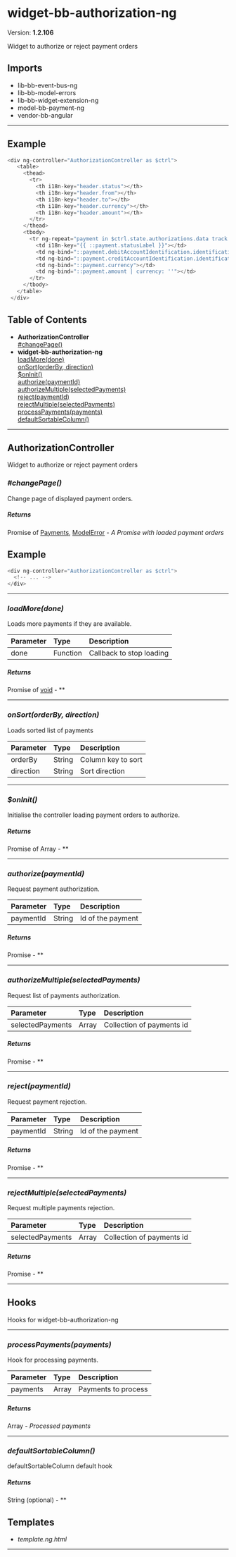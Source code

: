 # widget-bb-authorization-ng


Version: **1.2.106**

Widget to authorize or reject payment orders

## Imports

* lib-bb-event-bus-ng
* lib-bb-model-errors
* lib-bb-widget-extension-ng
* model-bb-payment-ng
* vendor-bb-angular

---

## Example

```javascript
<div ng-controller="AuthorizationController as $ctrl">
   <table>
     <thead>
       <tr>
         <th i18n-key="header.status"></th>
         <th i18n-key="header.from"></th>
         <th i18n-key="header.to"></th>
         <th i18n-key="header.currency"></th>
         <th i18n-key="header.amount"></th>
       </tr>
     </thead>
     <tbody>
       <tr ng-repeat="payment in $ctrl.state.authorizations.data track by payment.id">
         <td i18n-key="{{ ::payment.statusLabel }}"></td>
         <td ng-bind="::payment.debitAccountIdentification.identification"></td>
         <td ng-bind="::payment.creditAccountIdentification.identification"></td>
         <td ng-bind="::payment.currency"></td>
         <td ng-bind="::payment.amount | currency: ''"></td>
       </tr>
     </tbody>
   </table>
 </div>
```

## Table of Contents
- **AuthorizationController**<br/>    <a href="#AuthorizationController_changePage">#changePage()</a><br/>
- **widget-bb-authorization-ng**<br/>    <a href="#widget-bb-authorization-ngloadMore">loadMore(done)</a><br/>    <a href="#widget-bb-authorization-ngonSort">onSort(orderBy, direction)</a><br/>    <a href="#widget-bb-authorization-ng$onInit">$onInit()</a><br/>    <a href="#widget-bb-authorization-ngauthorize">authorize(paymentId)</a><br/>    <a href="#widget-bb-authorization-ngauthorizeMultiple">authorizeMultiple(selectedPayments)</a><br/>    <a href="#widget-bb-authorization-ngreject">reject(paymentId)</a><br/>    <a href="#widget-bb-authorization-ngrejectMultiple">rejectMultiple(selectedPayments)</a><br/>    <a href="#widget-bb-authorization-ngprocessPayments">processPayments(payments)</a><br/>    <a href="#widget-bb-authorization-ngdefaultSortableColumn">defaultSortableColumn()</a><br/>

---

## AuthorizationController

Widget to authorize or reject payment orders

### <a name="AuthorizationController_changePage"></a>*#changePage()*

Change page of displayed payment orders.

##### Returns

Promise of [Payments](model-bb-payment-ng.html#Payments), [ModelError](model-bb-payment-ng.html#ModelError) - *A Promise with loaded payment orders*

## Example

```javascript
<div ng-controller="AuthorizationController as $ctrl">
  <!-- ... -->
</div>
```

---

### <a name="widget-bb-authorization-ngloadMore"></a>*loadMore(done)*

Loads more payments if they are available.

| Parameter | Type | Description |
| :-- | :-- | :-- |
| done | Function | Callback to stop loading |

##### Returns

Promise of [void](#void) - **

---

### <a name="widget-bb-authorization-ngonSort"></a>*onSort(orderBy, direction)*

Loads sorted list of payments

| Parameter | Type | Description |
| :-- | :-- | :-- |
| orderBy | String | Column key to sort |
| direction | String | Sort direction |

---

### <a name="widget-bb-authorization-ng$onInit"></a>*$onInit()*

Initialise the controller loading payment orders to authorize.

##### Returns

Promise of Array - **

---

### <a name="widget-bb-authorization-ngauthorize"></a>*authorize(paymentId)*

Request payment authorization.

| Parameter | Type | Description |
| :-- | :-- | :-- |
| paymentId | String | Id of the payment |

##### Returns

Promise - **

---

### <a name="widget-bb-authorization-ngauthorizeMultiple"></a>*authorizeMultiple(selectedPayments)*

Request list of payments authorization.

| Parameter | Type | Description |
| :-- | :-- | :-- |
| selectedPayments | Array | Collection of payments id |

##### Returns

Promise - **

---

### <a name="widget-bb-authorization-ngreject"></a>*reject(paymentId)*

Request payment rejection.

| Parameter | Type | Description |
| :-- | :-- | :-- |
| paymentId | String | Id of the payment |

##### Returns

Promise - **

---

### <a name="widget-bb-authorization-ngrejectMultiple"></a>*rejectMultiple(selectedPayments)*

Request multiple payments rejection.

| Parameter | Type | Description |
| :-- | :-- | :-- |
| selectedPayments | Array | Collection of payments id |

##### Returns

Promise - **

---

## Hooks

Hooks for widget-bb-authorization-ng

---

### <a name="widget-bb-authorization-ngprocessPayments"></a>*processPayments(payments)*

Hook for processing payments.

| Parameter | Type | Description |
| :-- | :-- | :-- |
| payments | Array | Payments to process |

##### Returns

Array - *Processed payments*

---

### <a name="widget-bb-authorization-ngdefaultSortableColumn"></a>*defaultSortableColumn()*

defaultSortableColumn default hook

##### Returns

String (optional) - **

## Templates

* *template.ng.html*

---
